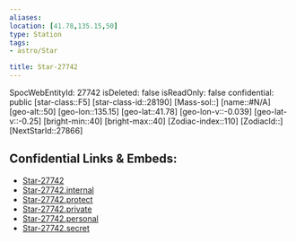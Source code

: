 ```yaml
---
aliases: 
location: [41.78,135.15,50]
type: Station
tags:
- astro/Star

title: Star-27742
---
```

SpocWebEntityId: 27742
isDeleted: false
isReadOnly: false
confidential: public
[star-class::F5]
[star-class-id::28190]
[Mass-sol::]
[name::#N/A]
[geo-alt::50]
[geo-lon::135.15]
[geo-lat::41.78]
[geo-lon-v::-0.039]
[geo-lat-v::-0.25]
[bright-min::40]
[bright-max::40]
[Zodiac-index::110]
[ZodiacId::]
[NextStarId::27866]



## Confidential Links & Embeds: 
- [Star-27742](../../../_public/astro/Star/Star-27742.md) 
- [Star-27742.internal](../../../_internal/astro/Star/Star-27742.internal.md) 
- [Star-27742.protect](../../../_protect/astro/Star/Star-27742.protect.md) 
- [Star-27742.private](../../../_private/astro/Star/Star-27742.private.md) 
- [Star-27742.personal](../../../_personal/astro/Star/Star-27742.personal.md) 
- [Star-27742.secret](../../../_secret/astro/Star/Star-27742.secret.md) 
